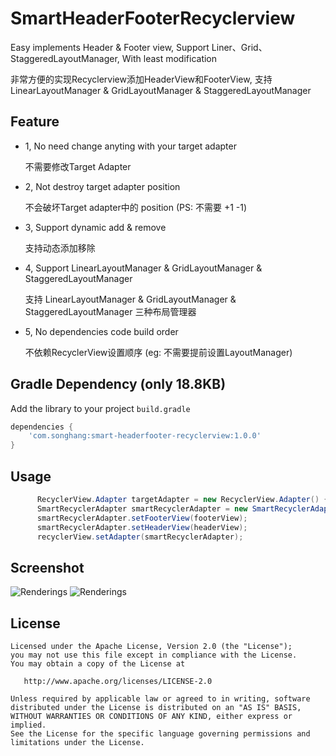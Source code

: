 # SmartHeaderFooterRecyclerview

Easy implements Header &amp; Footer view, Support Liner、Grid、StaggeredLayoutManager, With least modification

非常方便的实现Recyclerview添加HeaderView和FooterView, 支持 LinearLayoutManager & GridLayoutManager & StaggeredLayoutManager

## Feature

* 1, No need change anyting with your target adapter

     不需要修改Target Adapter
* 2, Not destroy target adapter position

     不会破坏Target adapter中的 position (PS: 不需要 +1 -1)
* 3, Support dynamic add & remove

     支持动态添加移除
* 4, Support LinearLayoutManager & GridLayoutManager & StaggeredLayoutManager
 
     支持 LinearLayoutManager & GridLayoutManager & StaggeredLayoutManager 三种布局管理器

* 5, No dependencies code build order
 
     不依赖RecyclerView设置顺序 (eg: 不需要提前设置LayoutManager)

## Gradle Dependency (only 18.8KB)

Add the library to your project `build.gradle`
```gradle
dependencies {
    'com.songhang:smart-headerfooter-recyclerview:1.0.0'
}
```

## Usage
```java
      RecyclerView.Adapter targetAdapter = new RecyclerView.Adapter() { ... };
      SmartRecyclerAdapter smartRecyclerAdapter = new SmartRecyclerAdapter(targetAdapter);
      smartRecyclerAdapter.setFooterView(footerView);
      smartRecyclerAdapter.setHeaderView(headerView);
      recyclerView.setAdapter(smartRecyclerAdapter);
```

## Screenshot
![Renderings](https://github.com/songhanghang/Smart-HeaderFooter-RecyclerView/blob/master/screenshot/screen.png)
![Renderings](https://github.com/songhanghang/Smart-HeaderFooter-Recyclerview/blob/master/screenshot/hammerheadMRA58Nsonghang04272016134831.gif)

## License

    Licensed under the Apache License, Version 2.0 (the "License");
    you may not use this file except in compliance with the License.
    You may obtain a copy of the License at

       http://www.apache.org/licenses/LICENSE-2.0

    Unless required by applicable law or agreed to in writing, software
    distributed under the License is distributed on an "AS IS" BASIS,
    WITHOUT WARRANTIES OR CONDITIONS OF ANY KIND, either express or implied.
    See the License for the specific language governing permissions and
    limitations under the License.

